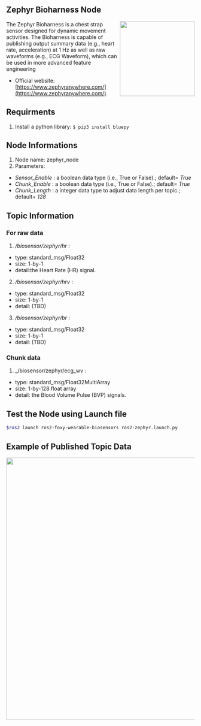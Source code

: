 ## Zephyr Bioharness Node
<img align="right" width="200" src="/media/img/zephyr_bioharness.png">
The Zephyr Bioharness is a chest strap sensor designed for dynamic movement activities. The Bioharness is capable of publishing output summary data (e.g., heart rate, acceleration) at 1 Hz as well as raw waveforms (e.g., ECG Waveform), which can be used in more advanced feature engineering

* Official website: [https://www.zephyranywhere.com/](https://www.zephyranywhere.com/)

## Requirments
1) Install a python library: ```$ pip3 install bluepy```


## Node Informations
1) Node name: zephyr_node
2) Parameters: 
  * _Sensor_Enable_ : a boolean data type (i.e., True or False).; default= _True_
  * _Chunk_Enable_ : a boolean data type (i.e., True or False).; default= _True_
  * _Chunk_Length_ : a integer data type to adjust data length per topic.; default= _128_

## Topic Information
### For raw data
1) _/biosensor/zephyr/hr_ : 
* type: standard_msg/Float32
* size: 1-by-1 
* detail:the Heart Rate (HR) signal. 
2) _/biosensor/zephyr/hrv_ :
* type: standard_msg/Float32
* size: 1-by-1 
* detail: (TBD)
3) _/biosensor/zephyr/br_ : 
* type: standard_msg/Float32
* size: 1-by-1 
* detail: (TBD)


### Chunk data
1) _/biosensor/zephyr/ecg_wv : 
* type: standard_msg/Float32MultiArray
* size: 1-by-128 float array
* detail: the Blood  Volume  Pulse (BVP) signals.


## Test the Node using Launch file

```bash
$ros2 launch ros2-foxy-wearable-biosensors ros2-zephyr.launch.py
```

## Example of Published Topic Data
<p align="center">
<img src="/media/img/zephyr_bioharness_data.jpg" width="700" >
</p>
